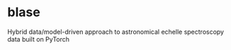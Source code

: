 # blase
Hybrid data/model-driven approach to astronomical echelle spectroscopy data built on PyTorch
